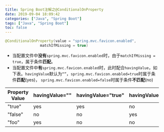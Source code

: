 ```yaml
---
title: Spring Boot注解之@ConditionalOnProperty
date: 2019-09-04 18:09:42
categories: ["Java", "Spring Boot"]
tags: ["Java", "Spring Boot"]
toc: false
---
```

```java
@ConditionalOnProperty(value = "spring.mvc.favicon.enabled",
				matchIfMissing = true)
```

- 当配置文件中**没有**`spring.mvc.favicon.enabled`时，由于`matchIfMissing = true`，属于条件**匹配**。
- 当配置文件中**有**`spring.mvc.favicon.enabled`时，此时配合`havingValue`，如下表。`havingValue`默认为`“”`，`spring.mvc.favicon.enabled=true`时属于条件**匹配**(yes)， `spring.mvc.favicon.enabled=false`时属于条件**不匹配**(no)

<!--more-->

| Property Value | havingValue="" | havingValue="true" | havingValue="false" | havingValue="foo" |
| -------------- | -------------- | ------------------ | ------------------- | ----------------- |
| "true"         | yes            | yes                | no                  | no                |
| "false"        | no             | no                 | yes                 | no                |
| "foo"          | yes            | no                 | no                  | yes               |


